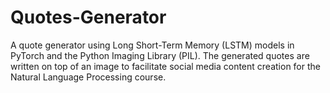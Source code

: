 # Quotes-Generator
A quote generator using Long Short-Term Memory (LSTM) models in PyTorch and the Python Imaging Library (PIL). The generated quotes are written on top of an image to facilitate social media content creation for the Natural Language Processing course.
